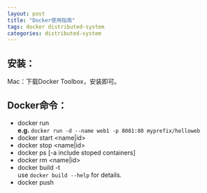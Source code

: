```yaml
---
layout: post
title: "Docker使用指南"
tags: docker distributed-system
categories: distributed-system
---
```


## 安装：  
Mac：下载Docker Toolbox，安装即可。  

## Docker命令：  
- docker run <image>  
**e.g.** `docker run -d --name web1 -p 8081:80 myprefix/helloweb`
- docker start <name|id>
- docker stop <name|id>
- docker ps [-a include stoped containers]
- docker rm <name|id>
- docker build -t <full-tag-name> <path>  
use `docker build --help` for details.
- docker push <tag-name>
